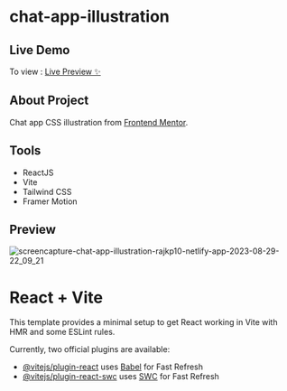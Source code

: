 # chat-app-illustration

## Live Demo

To view : <a href="https://chat-app-illustration-rajkp10.netlify.app/" target="_blank">Live Preview ✨</a>

## About Project

Chat app CSS illustration from <a href="https://www.frontendmentor.io/">Frontend Mentor</a>.<br />

## Tools

<ul>
  <li>ReactJS</li>
  <li>Vite</li>
  <li>Tailwind CSS</li>
  <li>Framer Motion</li>
</ul>

## Preview

![screencapture-chat-app-illustration-rajkp10-netlify-app-2023-08-29-22_09_21](https://github.com/rajkp10/chat-app-illustration/assets/96880670/e15ab554-f6f4-43bc-b887-4b33eb7697ac)

# React + Vite

This template provides a minimal setup to get React working in Vite with HMR and some ESLint rules.

Currently, two official plugins are available:

- [@vitejs/plugin-react](https://github.com/vitejs/vite-plugin-react/blob/main/packages/plugin-react/README.md) uses [Babel](https://babeljs.io/) for Fast Refresh
- [@vitejs/plugin-react-swc](https://github.com/vitejs/vite-plugin-react-swc) uses [SWC](https://swc.rs/) for Fast Refresh

